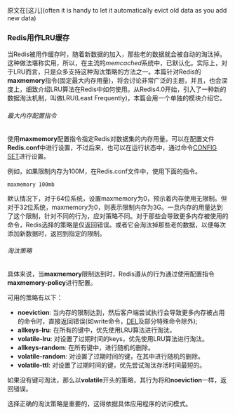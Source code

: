原文在[这儿](often it is handy to let it automatically evict old data as you add new data)

### Redis用作LRU缓存
当Redis被用作缓存时，随着新数据的加入，那些老的数据就会被自动的淘汰掉。这种做法堪称实用，所以，在主流的*memcached*系统中，已默认化。实际上，对于LRU而言，只是众多支持这种淘汰策略的方法之一。本篇针对Redis的**maxmemory**指令(固定最大内存用量)，将会讨论非常广泛的主题，并且，也会深度上，细致介绍LRU算法在Redis中如何使用。从Redis4.0开始，引入了一种新的数据淘汰机制，叫做LRU(Least Frequently)，本篇会用一个单独的模块介绍它。

###### 最大内存配置指令
使用**maxmemory**配置指令指定Redis对数据集的内存用量。可以在配置文件**Redis.conf**中进行设置，不过后来，也可以在运行状态中，通过命令[CONFIG SET](https://redis.io/commands/config-set)进行设置。

例如，如果限制内存为100M，在Redis.conf文件中，使用下面的指令。

    maxmemory 100mb
默认情况下，对于64位系统，设置maxmemory为0，预示着内存使用无限制。但对于32位系统，maxmemory为0，则表示限制内存为3G。一旦内存的用量达到了这个限制，针对不同的行为，应对策略不同。对于那些会导致更多内存被使用的命令，Redis选择的策略是仅返回错误。或者它会淘汰掉那些老的数据，以便每次添加新数据时，返回到指定的限制。
###### 淘汰策略
具体来说，当**maxmemory**限制达到时，Redis遵从的行为通过使用配置指令**maxmemory-policy**进行配置。

可用的策略有以下：
  * **noeviction**: 当内存的限制达到，然后客户端尝试执行会导致更多内存被占用的命令时，直接返回错误(如write命令，[DEL](https://redis.io/commands/del)及部分特殊命令除外);
  * **allkeys-lru**: 在所有的键中，优先使用LRU算法进行淘汰。
  * **volatile-lru**: 对设置了过期时间的keys，优先使用LRU算法进行淘汰。
  * **allkeys-random**: 在所有键中，进行随机的删除。
  * **volatile-random**: 对设置了过期时间的键，在其中进行随机的删除。
  * **volatile-ttl**: 对设置了过期时间的键，优先尝试淘汰存活时间最短的。

如果没有键可淘汰，那么以**volatile**开头的策略，其行为将和**noeviction**一样，返回错误。

选择正确的淘汰策略是重要的，这得依据具体应用程序的访问模式。
